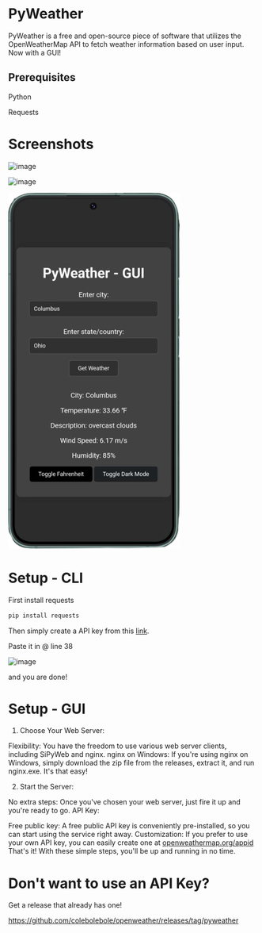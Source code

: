 # PyWeather
PyWeather is a free and open-source piece of software that utilizes the OpenWeatherMap API to fetch weather information based on user input.
Now with a GUI! 

## Prerequisites  
Python

Requests

# Screenshots
![image](https://github.com/colebolebole/openweather/assets/88512222/44244110-3167-4f31-afb2-5c7e022eab1c)

![image](https://github.com/colebolebole/pyweather/assets/88512222/ff4a6020-4b6f-47da-894a-1451f0143c2a)

![image](mobile.png)

# Setup - CLI
First install requests

```python
pip install requests
```

Then simply create a API key from this [link](https://home.openweathermap.org/api_keys).

Paste it in @ line 38

![image](https://github.com/colebolebole/openweather/assets/88512222/16d9d12e-ebfe-4892-b5a0-73ee1049b436)

and you are done!

# Setup - GUI
1. Choose Your Web Server:

Flexibility: You have the freedom to use various web server clients, including SiPyWeb and nginx.
nginx on Windows: If you're using nginx on Windows, simply download the zip file from the releases, extract it, and run nginx.exe. It's that easy!

2. Start the Server:

No extra steps: Once you've chosen your web server, just fire it up and you're ready to go.
API Key:

Free public key: A free public API key is conveniently pre-installed, so you can start using the service right away.
Customization: If you prefer to use your own API key, you can easily create one at [openweathermap.org/appid](https://openweathermap.org/appid)
That's it! With these simple steps, you'll be up and running in no time.

# Don't want to use an API Key?
Get a release that already has one!

https://github.com/colebolebole/openweather/releases/tag/pyweather

